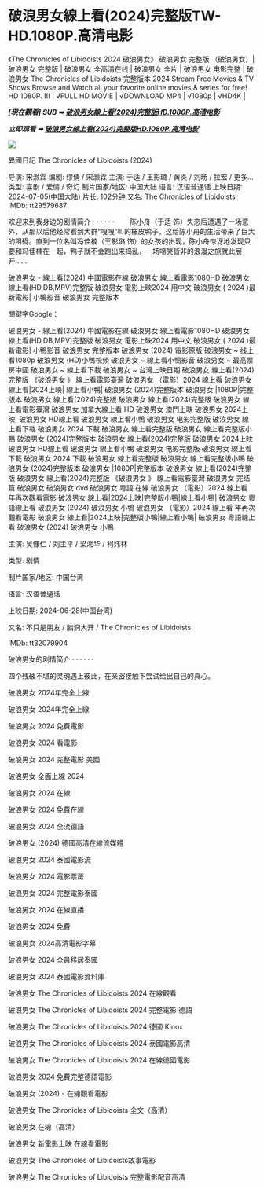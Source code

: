 <h1>破浪男女線上看(2024)完整版TW-HD.1080P.高清电影 </h1>

《The Chronicles of Libidoists 2024 破浪男女》 破浪男女 完整版 （破浪男女）| 破浪男女 完整版 | 破浪男女 全高清在线 | 破浪男女 全片 | 破浪男女 电影完整 | 破浪男女 The Chronicles of Libidoists 完整版本 2024 Stream Free Movies & TV Shows Browse and Watch all your favorite online movies & series for free! HD 1080P. !!! | √FULL HD MOVIE | √DOWNLOAD MP4 | √1080p | √HD4K |

<p><b><I>[現在觀看] SUB ➥ <a href="https://t.co/S3OjAmeRcQ" rel="noopener">破浪男女線上看(2024)完整版HD.1080P.高清电影</a></I></b></p>

<p><b><I>立即观看 ➥ <a href="https://t.co/S3OjAmeRcQ" rel="noopener">破浪男女線上看(2024)完整版HD.1080P.高清电影</a></I></b></p>

<img src="https://d2a6d2ofes041u.cloudfront.net/resize?norotation=true&quality=80&url=https%3A%2F%2Fimages.vocus.cc%2F5ff8ceff-eb7d-4d83-92fe-80d9afdc88e6.jpg&width=740&sign=eZHisNyUhlmLRmel7FF5xc7hHNw5ohK_kPBVRTvPYfk" />

異國日記 The Chronicles of Libidoists (2024)

导演: 宋灏霖 编剧: 缪倩 / 宋灏霖 主演: 于适 / 王影璐 / 黄炎 / 刘旸 / 拉宏 / 更多... 类型: 喜剧 / 爱情 / 奇幻 制片国家/地区: 中国大陆 语言: 汉语普通话 上映日期: 2024-07-05(中国大陆) 片长: 102分钟 又名: The Chronicles of Libidoists IMDb: tt29579687

欢迎来到我身边的剧情简介 · · · · · · 　　陈小舟（于适 饰）失恋后遭遇了一场意外，从那以后他经常看到大群“嘎嘎”叫的橡皮鸭子，这给陈小舟的生活带来了巨大的阻碍。直到一位名叫冯佳楠（王影璐 饰）的女孩的出现，陈小舟惊讶地发现只要和冯佳楠在一起，鸭子就不会跑出来捣乱，一场啼笑皆非的浪漫之旅就此展开……

破浪男女 - 線上看(2024) 中國電影在線 破浪男女 線上看電影1080HD 破浪男女 線上看(HD,DB,MPV)完整版 破浪男女 電影上映2024 用中文 破浪男女 ( 2024 )最新電影| 小鴨影音 破浪男女 完整版本

關鍵字Google：

破浪男女 - 線上看(2024) 中國電影在線 破浪男女 線上看電影1080HD 破浪男女 線上看(HD,DB,MPV)完整版 破浪男女 電影上映2024 用中文 破浪男女 ( 2024 )最新電影| 小鴨影音 破浪男女 完整版本 破浪男女 (2024) 電影原版 破浪男女 ~ 线上看1080p 破浪男女 (HD)小鴨視頻 破浪男女 ~ 線上看小鴨影音 破浪男女 ~ 最高票房中國 破浪男女 ~ 線上看下載 破浪男女 ~ 台灣上映日期 破浪男女 線上看(2024)完整版 《破浪男女 》 線上看電影臺灣 破浪男女 （電影）2024 線上看 破浪男女 線上看|2024上映| 線上看小鴨| 破浪男女 (2024)完整版本 破浪男女 |1080P|完整版本 破浪男女 線上看(2024)完整版 破浪男女 線上看(2024)完整版 破浪男女 線上看電影臺灣 破浪男女 加拿大線上看 HD 破浪男女 澳門上映 破浪男女 2024上映, 破浪男女 HD線上看 破浪男女 線上看小鴨 破浪男女 电影完整版 破浪男女 線上看下載 破浪男女 2024 下載 破浪男女 線上看完整版 破浪男女 線上看完整版小鴨 破浪男女 (2024)完整版本 破浪男女 線上看(2024)完整版 破浪男女 2024上映 破浪男女 HD線上看 破浪男女 線上看小鴨 破浪男女 电影完整版 破浪男女 線上看下載 破浪男女 2024 下載 破浪男女 線上看完整版 破浪男女 線上看完整版小鴨 破浪男女 (2024)完整版本 破浪男女 |1080P|完整版本 破浪男女 線上看(2024)完整版 破浪男女 線上看(2024)完整版 《破浪男女 》 線上看電影臺灣 破浪男女 完结篇 破浪男女 破浪男女 dvd 破浪男女 粵語 在線 破浪男女 （電影）2024 線上看 年再次觀看電影 破浪男女 線上看|2024上映|完整版小鴨|線上看小鴨| 破浪男女 粵語線上看 破浪男女 (2024) 破浪男女 小鴨 破浪男女 （電影）2024 線上看 年再次觀看電影 破浪男女 線上看|2024上映|完整版小鴨|線上看小鴨| 破浪男女 粵語線上看 破浪男女 (2024) 破浪男女 小鴨

主演: 吴慷仁 / 刘主平 / 梁湘华 / 柯炜林

类型: 剧情

制片国家/地区: 中国台湾

语言: 汉语普通话

上映日期: 2024-06-28(中国台湾)

又名: 不只是朋友 / 脑洞大开 / The Chronicles of Libidoists

IMDb: tt32079904

破浪男女的剧情简介 · · · · · ·

四个残破不堪的灵魂遇上彼此，在亲密接触下尝试给出自己的真心。

破浪男女 2024年完全上線

破浪男女 2024年完全上線

破浪男女 2024 免費電影

破浪男女 2024 看電影

破浪男女 2024 完整電影 美國

破浪男女 全面上線 2024

破浪男女 2024 在線

破浪男女 2024 免費在線

破浪男女 2024 全流德語

破浪男女 (2024) 德國高清在線流媒體

破浪男女 2024 泰國電影流

破浪男女 2024 電影票房

破浪男女 2024 完整電影泰國

破浪男女 2024 在線直播

破浪男女 2024 免費

破浪男女 2024高清電影字幕

破浪男女 2024 全員移居泰國

破浪男女 2024 泰國電影資料庫

破浪男女 The Chronicles of Libidoists 2024 在線觀看

破浪男女 The Chronicles of Libidoists 2024 完整電影 德語

破浪男女 The Chronicles of Libidoists 2024 德國 Kinox

破浪男女 The Chronicles of Libidoists 2024 泰國電影高清

破浪男女 The Chronicles of Libidoists 2024 在線德國電影

破浪男女 2024 免費完整德語電影

破浪男女 (2024) - 在線觀看電影

破浪男女 The Chronicles of Libidoists 全文（高清）

破浪男女 在線（高清）

破浪男女 新電影上映 在線看電影

破浪男女 The Chronicles of Libidoists故事電影

破浪男女 The Chronicles of Libidoists 完整電影配音高清

